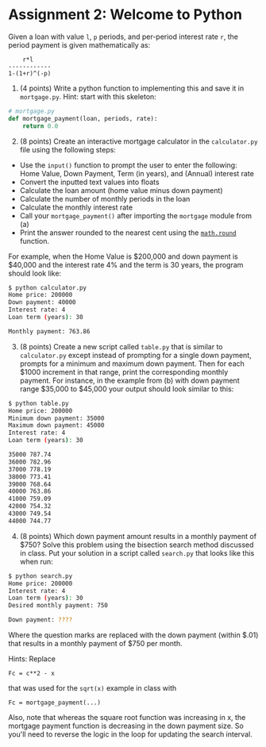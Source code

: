 # Assignment 2: Welcome to Python

Given a loan with value `l`, `p` periods, and per-period interest rate `r`, the period payment is given mathematically as:

        r*l
    ------------
    1-(1+r)^(-p)

1. (4 points) Write a python function to implementing this and save it in `mortgage.py`. Hint: start with this skeleton:
```python
# mortgage.py
def mortgage_payment(loan, periods, rate):
    return 0.0
```

2. (8 points) Create an interactive mortgage calculator in the `calculator.py` file using the following steps:

 - Use the `input()` function to prompt the user to enter the following: Home Value, Down Payment, Term (in years), and (Annual) interest rate
 - Convert the inputted text values into floats
 - Calculate the loan amount (home value minus down payment)
 - Calculate the number of monthly periods in the loan
 - Calculate the monthly interest rate
 - Call your `mortgage_payment()` after importing the `mortgage` module from (a)
 - Print the answer rounded to the nearest cent using the [`math.round`](https://docs.python.org/3/library/functions.html#round) function.

For example, when the Home Value is $200,000 and down payment is $40,000 and the interest rate 4% and the term is 30 years, the program should look like:
```bash
$ python calculator.py
Home price: 200000
Down payment: 40000
Interest rate: 4
Loan term (years): 30

Monthly payment: 763.86
```

3. (8 points) Create a new script called `table.py` that is similar to `calculator.py` except instead of prompting for a single down payment, prompts for a minimum and maximum down payment. Then for each $1000 increment in that range, print the corresponding monthly payment. For instance, in the example from (b) with down payment range $35,000 to $45,000 your output should look similar to this:

```bash
$ python table.py
Home price: 200000
Minimum down payment: 35000
Maximum down payment: 45000
Interest rate: 4
Loan term (years): 30

35000 787.74
36000 782.96
37000 778.19
38000 773.41
39000 768.64
40000 763.86
41000 759.09
42000 754.32
43000 749.54
44000 744.77
```

4. (8 points) Which down payment amount results in a monthly payment of $750? Solve this problem using the bisection search method discussed in class. Put your solution in a script called `search.py` that looks like this when run:
```bash
$ python search.py
Home price: 200000
Interest rate: 4
Loan term (years): 30
Desired monthly payment: 750

Down payment: ????
```
Where the question marks are replaced with the down payment (within $.01) that results in a monthly payment of $750 per month.

Hints: Replace 

```Fc = c**2 - x``` 

that was used for the `sqrt(x)` example in class with

```Fc = mortgage_payment(...)```

Also, note that whereas the square root function was increasing in x, the mortgage payment function is decreasing in the down payment size. So you'll need to reverse the logic in the loop for updating the search interval.

